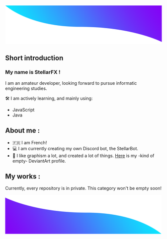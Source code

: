 ![top](./images/top1.png)

## Short introduction

### My name is StellarFX ! 

I am an amateur developer, looking forward to pursue informatic engineering studies.

🛠 I am actively learning, and mainly using: 

- JavaScript
- Java

## About me :

- :fr: I am French!
- 💻 I am currently creating my own Discord bot, the StellarBot.
- 🎨 I like graphism a lot, and created a lot of things. [Here](https://www.deviantart.com/stellarfxytb) is my -kind of empty- DeviantArt profile.

## My works :

Currently, every repository is in private. This category won't be empty soon!

![bot](./images/bot1.png)
